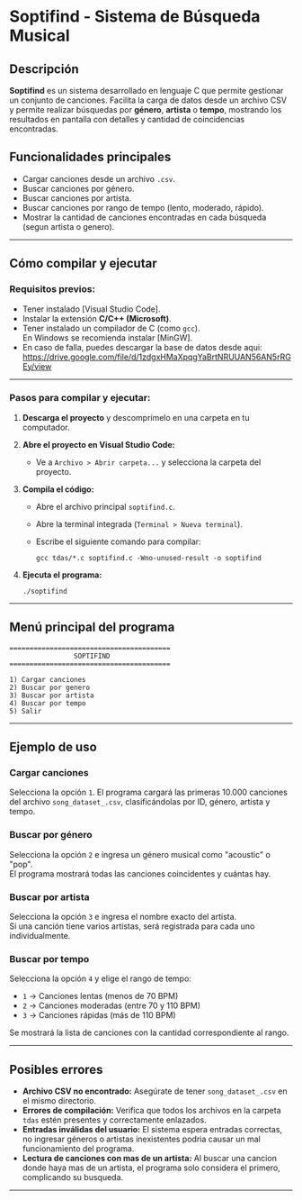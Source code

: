 # Soptifind - Sistema de Búsqueda Musical

## Descripción

**Soptifind** es un sistema desarrollado en lenguaje C que permite gestionar un conjunto de canciones. Facilita la carga de datos desde un archivo CSV y permite realizar búsquedas por **género**, **artista** o **tempo**, mostrando los resultados en pantalla con detalles y cantidad de coincidencias encontradas.

## Funcionalidades principales

- Cargar canciones desde un archivo `.csv`.
- Buscar canciones por género.
- Buscar canciones por artista.
- Buscar canciones por rango de tempo (lento, moderado, rápido).
- Mostrar la cantidad de canciones encontradas en cada búsqueda (segun artista o genero).

---

## Cómo compilar y ejecutar

### Requisitos previos:

- Tener instalado [Visual Studio Code].
- Instalar la extensión **C/C++ (Microsoft)**.
- Tener instalado un compilador de C (como `gcc`).  
  En Windows se recomienda instalar [MinGW].
- En caso de falla, puedes descargar la base de datos desde aqui: https://drive.google.com/file/d/1zdgxHMaXpqgYaBrtNRUUAN56AN5rRGEy/view
---

### Pasos para compilar y ejecutar:

1. **Descarga el proyecto** y descomprímelo en una carpeta en tu computador.

2. **Abre el proyecto en Visual Studio Code:**
   - Ve a `Archivo > Abrir carpeta...` y selecciona la carpeta del proyecto.

3. **Compila el código:**
   - Abre el archivo principal `soptifind.c`.
   - Abre la terminal integrada (`Terminal > Nueva terminal`).
   - Escribe el siguiente comando para compilar:

     ```
     gcc tdas/*.c soptifind.c -Wno-unused-result -o soptifind
     ```

4. **Ejecuta el programa:**

   ```
   ./soptifind
   ```

---

## Menú principal del programa

```
========================================
                SOPTIFIND
========================================

1) Cargar canciones
2) Buscar por genero
3) Buscar por artista
4) Buscar por tempo
5) Salir
```

---

## Ejemplo de uso

### Cargar canciones

Selecciona la opción `1`. El programa cargará las primeras 10.000 canciones del archivo `song_dataset_.csv`, clasificándolas por ID, género, artista y tempo.

### Buscar por género

Selecciona la opción `2` e ingresa un género musical como "acoustic" o "pop".  
El programa mostrará todas las canciones coincidentes y cuántas hay.

### Buscar por artista

Selecciona la opción `3` e ingresa el nombre exacto del artista.  
Si una canción tiene varios artistas, será registrada para cada uno individualmente.


### Buscar por tempo

Selecciona la opción `4` y elige el rango de tempo:

- `1` → Canciones lentas (menos de 70 BPM)
- `2` → Canciones moderadas (entre 70 y 110 BPM)
- `3` → Canciones rápidas (más de 110 BPM)

Se mostrará la lista de canciones con la cantidad correspondiente al rango.

---

## Posibles errores

- **Archivo CSV no encontrado:** Asegúrate de tener `song_dataset_.csv` en el mismo directorio.
- **Errores de compilación:** Verifica que todos los archivos en la carpeta `tdas` estén presentes y correctamente enlazados.
- **Entradas inválidas del usuario:** El sistema espera entradas correctas, no ingresar géneros o artistas inexistentes podria causar un mal funcionamiento del programa.
- **Lectura de canciones con mas de un artista:** Al buscar una cancion donde haya mas de un artista, el programa solo considera el primero, complicando su busqueda. 

---